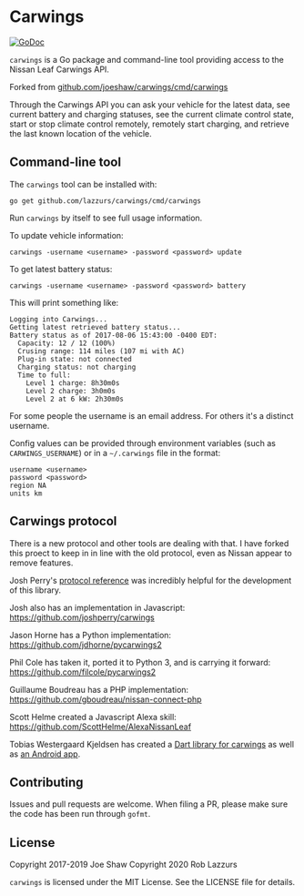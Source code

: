 # Carwings

[![GoDoc](https://godoc.org/github.com/lazzurs/carwings?status.svg)](http://godoc.org/github.com/lazzurs/carwings)

`carwings` is a Go package and command-line tool providing access to
the Nissan Leaf Carwings API.

Forked from [github.com/joeshaw/carwings/cmd/carwings](github.com/joeshaw/carwings/cmd/carwings)

Through the Carwings API you can ask your vehicle for the latest data,
see current battery and charging statuses, see the current climate
control state, start or stop climate control remotely, remotely
start charging, and retrieve the last known location of the vehicle.

## Command-line tool

The `carwings` tool can be installed with:

    go get github.com/lazzurs/carwings/cmd/carwings

Run `carwings` by itself to see full usage information.

To update vehicle information:

    carwings -username <username> -password <password> update

To get latest battery status:

    carwings -username <username> -password <password> battery

This will print something like:

    Logging into Carwings...
    Getting latest retrieved battery status...
    Battery status as of 2017-08-06 15:43:00 -0400 EDT:
      Capacity: 12 / 12 (100%)
      Crusing range: 114 miles (107 mi with AC)
      Plug-in state: not connected
      Charging status: not charging
      Time to full:
        Level 1 charge: 8h30m0s
        Level 2 charge: 3h0m0s
        Level 2 at 6 kW: 2h30m0s

For some people the username is an email address.  For others it's a
distinct username.

Config values can be provided through environment variables (such as
`CARWINGS_USERNAME`) or in a `~/.carwings` file in the format:

```
username <username>
password <password>
region NA
units km
```

## Carwings protocol

There is a new protocol and other tools are dealing with that. I have forked this proect to keep in in line with the 
old protocol, even as Nissan appear to remove features.

Josh Perry's [protocol reference](https://github.com/joshperry/carwings/blob/master/protocol.markdown)
was incredibly helpful for the development of this library.

Josh also has an implementation in Javascript:
https://github.com/joshperry/carwings

Jason Horne has a Python implementation:
https://github.com/jdhorne/pycarwings2

Phil Cole has taken it, ported it to Python 3, and is carrying it
forward: https://github.com/filcole/pycarwings2

Guillaume Boudreau has a PHP implementation:
https://github.com/gboudreau/nissan-connect-php

Scott Helme created a Javascript Alexa skill:
https://github.com/ScottHelme/AlexaNissanLeaf

Tobias Westergaard Kjeldsen has created a [Dart library for
carwings](https://gitlab.com/tobiaswkjeldsen/dartcarwings) as well as
[an Android app](https://gitlab.com/tobiaswkjeldsen/carwingsflutter).


## Contributing

Issues and pull requests are welcome.  When filing a PR, please make
sure the code has been run through `gofmt`.

## License

Copyright 2017-2019 Joe Shaw
Copyright 2020 Rob Lazzurs

`carwings` is licensed under the MIT License.  See the LICENSE file
for details.
